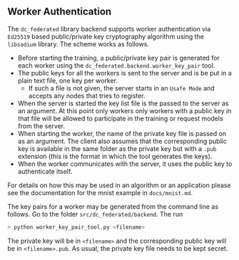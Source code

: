 ## Worker Authentication

The `dc_federated` library backend supports worker authentication via `Ed25519` based public/private key cryptography algorithm using the `libsodium` library. The scheme works as follows. 

- Before starting the training, a public/private key pair is generated for each worker using the `dc_federated.backend.worker_key_pair` tool. 
- The public keys for all the workers is sent to the server and is be put in a plain text file, one key per worker.
    - If such a file is not given, the server starts in an `Usafe Mode` and accepts any nodes that tries to register.
- When the server is started the key list file is the passed to the server as an argument. At this point only workers only workers with a public key in that file will be allowed to participate in the training or request models from the server.
- When starting the worker, the name of the private key file is passed on as an argument. The client also assumes that the corresponding public key is available in the same folder as the private key but with a `.pub` extension (this is the format in which the tool generates the keys).
- When the worker communicates with the server, it uses the public key to authenticate itself.

For details on how this may be used in an algorithm or an application please see the documentation for the mnist example in `docs/mnist.md`.

The key pairs for a worker may be generated from the command line as follows. Go to the folder `src/dc_federated/backend`. The run
```bash
> python worker_key_pair_tool.py <filename>
``` 
The private key will be in `<filename>` and the corresponding public key will be in `<filename>.pub`. As usual, the private key file needs to be kept secret. 

